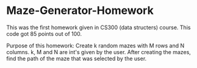 # Maze-Generator-Homework
This was the first homework given in CS300 (data structers) course. This code got 85 points out of 100.

Purpose of this homework:
Create k random mazes with M rows and N columns. k, M and N are int's given by the user.
After creating the mazes, find the path of the maze that was selected by the user.
